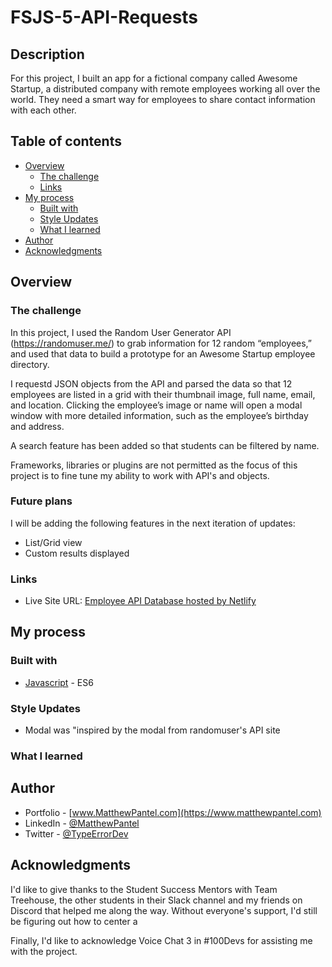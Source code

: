 # FSJS-5-API-Requests

## Description

For this project, I built an app for a fictional company called Awesome Startup, a distributed company with remote employees working all over the world. They need a smart way for employees to share contact information with each other.

## Table of contents

- [Overview](#overview)
  - [The challenge](#the-challenge)
  - [Links](#links)
- [My process](#my-process)
  - [Built with](#built-with)
  - [Style Updates](#style-updates)
  - [What I learned](#what-i-learned)
- [Author](#author)
- [Acknowledgments](#acknowledgments)

## Overview

### The challenge

In this project, I used the Random User Generator API (https://randomuser.me/) to grab information for 12 random “employees,” and used that data to build a prototype for an Awesome Startup employee directory.

I requestd JSON objects from the API and parsed the data so that 12 employees are listed in a grid with their thumbnail image, full name, email, and location. Clicking the employee’s image or name will open a modal window with more detailed information, such as the employee’s birthday and address.

A search feature has been added so that students can be filtered by name.

Frameworks, libraries or plugins are not permitted as the focus of this project is to fine tune my ability to work with API's and objects.

### Future plans

I will be adding the following features in the next iteration of updates:

- List/Grid view
- Custom results displayed

### Links

- Live Site URL: [Employee API Database hosted by Netlify](https://typeerrordev-employee-api.netlify.app/)

## My process

### Built with

- [Javascript](https://262.ecma-international.org/13.0/#sec-intro) - ES6

### Style Updates

- Modal was "inspired by the modal from randomuser's API site

### What I learned

## Author

- Portfolio - [www.MatthewPantel.com](https://www.matthewpantel.com)
- LinkedIn - [@MatthewPantel](https://www.linkedin.com/in/MatthewPantel)
- Twitter - [@TypeErrorDev](https://www.twitter.com/TypeErrorDev)

## Acknowledgments

I'd like to give thanks to the Student Success Mentors with Team Treehouse, the other students in their Slack channel and my friends on Discord that helped me along the way. Without everyone's support, I'd still be figuring out how to center a <div>

Finally, I'd like to acknowledge Voice Chat 3 in #100Devs for assisting me with the project.
